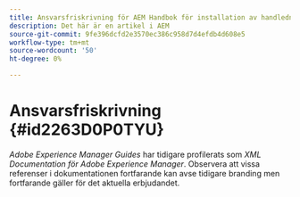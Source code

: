 ```yaml
---
title: Ansvarsfriskrivning för AEM Handbok för installation av handledningar
description: Det här är en artikel i AEM
source-git-commit: 9fe396dcfd2e3570ec386c958d7d4efdb4d608e5
workflow-type: tm+mt
source-wordcount: '50'
ht-degree: 0%

---
```



# Ansvarsfriskrivning {#id2263D0P0TYU}

*Adobe Experience Manager Guides* har tidigare profilerats som *XML Documentation för Adobe Experience Manager*. Observera att vissa referenser i dokumentationen fortfarande kan avse tidigare branding men fortfarande gäller för det aktuella erbjudandet.


